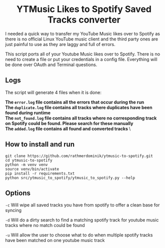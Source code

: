 <h1 align="center">YTMusic Likes to Spotify Saved Tracks converter </h1>

I needed a quick way to transfer my YouTube Music likes over to Spotify as there is no official Linux YouTube music client and the third party ones are just painful to use as they are laggy and full of errors.

This script ports all of your Youtube Music likes over to Spotify. There is no need to create a file or put your credentials in a config file. Everything will be done over OAuth and Terminal questions.

<h2>Logs</h2>
The script will generate 4 files when it is done:  

<strong>The `error.log` file contains all the errors that occur during the run  
The `duplicate.log` file contains all tracks where duplicates have been found during runtime  
The `not_found.log` file contains all tracks where no corresponding track on Spotify could be found. Please search for these manually  
The `added.log` file contains all found and converted tracks
</strong>\

<h2>How to install and run</h2>

```
git clone https://github.com/rathmerdominik/ytmusic-to-spotify.git
cd ytmusic-to-spotify
python -m venv venv
source venv/bin/activate 
pip install -r requirements.txt
python src/ytmusic_to_spotify/ytmusic_to_spotify.py --help
```

<h2>Options</h2>

`-c` Will wipe all saved tracks you have from spotify to offer a clean base for syncing

`-d` Will do a dirty search to find a matching spotify track for youtube music tracks where no match could be found

`-u` Will allow the user to choose what to do when multiple spotify tracks have been matched on one youtube music track
